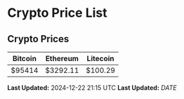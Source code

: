# Crypto Price List

## Crypto Prices
| Bitcoin | Ethereum | Litecoin |
| ------- | -------- | -------- |
| $95414 | $3292.11 | $100.29 |
**Last Updated:** 2024-12-22 21:15 UTC
**Last Updated:** $DATE$
